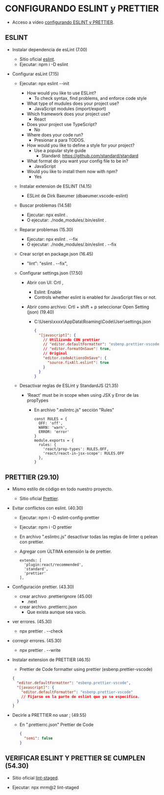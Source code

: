 # CONFIGURANDO ESLINT y PRETTIER

- Acceso a vídeo [configurando ESLINT y PRETTIER](https://www.youtube.com/watch?v=EEDRcolSHms).

## ESLINT

- Instalar dependencia de esLint (7.00)
  - Sitio oficial [eslint](https://eslint.org/).
  - Ejecutar: npm i -D eslint
- Configurar esLint (7.15)

  - Ejecutar: npx eslint --init
    - How would you like to use ESLint?
      - To check syntax, find problems, and enforce code style
    - What type of mudules does your project use?
      - JavaScript modules (import/export)
    - Which framework does your project use?
      - React
    - Does your project use TypeScript?
      - No
    - Where does your code run?
      - Presionar a para TODOS.
    - How would you like to define a style for your project?
      - Use a popular style guide
        - Standard: https://github.com/standard/standard
    - What format do you want your config file to be in?
      - JavaScript
    - Would you like to install them now with npm?
      - Yes
  - Instalar extension de ESLINT (14.15)
    - ESLint de Dirk Baeumer (dbaeumer.vscode-eslint)
  - Buscar problemas (14.58)
    - Ejecutar: npx eslint .
    - O ejecutar: ./node_modules/.bin/eslint .
  - Reparar problemas (15.30)
    - Ejecutar: npx eslint . --fix
    - O ejecutar: ./node_modules/.bin/eslint . --fix
  - Crear script en package.json (16.45)
    - "lint": "eslint . --fix",
  - Configurar settings.json (17.50)

    - Abrir con UI: Crtl ,
      - Eslint: Enable
      - Controls whether eslint is enabled for JavaScript files or not.
    - Abrir como archivo: Crtl + shift + p seleccionar Open Setting (json) (19.40)

      - C:\Users\xxxx\AppData\Roaming\Code\User\settings.json

        ```json
        {
          "[javascript]": {
            // Utilizando CON prettier
            // "editor.defaultFormatter": "esbenp.prettier-vscode",
            // "editor.formatOnSave": true,
            // Original
            "editor.codeActionsOnSave": {
              "source.fixAll.eslint": true
            }
          }
        }
        ```

  - Desactivar reglas de ESLint y StandardJS (21.35)

    - 'React' must be in scope when using JSX y Error de las propTypes

      - En archivo ".eslintrc.js" sección "Rules"

        ```
        const RULES = {
          OFF: 'off',
          WARN: 'warn',
          ERROR: 'error'
        }
        module.exports = {
          rules: {
            'react/prop-types': RULES.OFF,
            'react/react-in-jsx-scope': RULES.OFF
          },
        }
        ```

## PRETTIER (29.10)

- Mismo estilo de código en todo nuestro proyecto.
  - Sitio oficial [Prettier](https://prettier.io/).
- Evitar conflictos con eslint. (40.30)

  - Ejecutar: npm i -D eslint-config-prettier
  - Ejecutar: npm i -D prettier
  - En archivo ".eslintrc.js" desactivar todas las reglas de linter q pelean con prettier.
  - Agregar com ÚLTIMA extensión la de prettier.

    ```
    extends: [
      'plugin:react/recommended',
      'standard',
      'prettier'
    ],

    ```

- Configuración prettier. (43.30)
  - crear archivo .prettierignore (45.00)
    - .next
  - crear archivo .prettierrc.json
    - Que exista aunque sea vacío.
- ver errores. (45.30)
  - npx prettier . --check
- corregir errores. (45.30)
  - npx prettier . --write
- Instalar extension de PRETTIER (46.15)

  - Prettier de Code formatter using prettier (esbenp.prettier-vscode)

  ```json
  {
    "editor.defaultFormatter": "esbenp.prettier-vscode",
    "[javascript]": {
      "editor.defaultFormatter": "esbenp.prettier-vscode"
      // Fijarse en la parte de eslint que ya se especifica.
    }
  }
  ```

- Decirle a PRETTIER no usar ; (49.55)

  - En ".prettierrc.json" Prettier de Code

    ```json
    {
      "semi": false
    }
    ```

## VERIFICAR ESLINT Y PRETTIER SE CUMPLEN (54.30)

- Sitio oficial [lint-staged](https://github.com/okonet/lint-staged).

- Ejecutar: npx mrm@2 lint-staged
